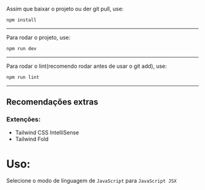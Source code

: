 Assim que baixar o projeto ou der git pull, use:

```bash
npm install
```

---

Para rodar o projeto, use:

```bash
npm run dev
```

---

Para rodar o lint(recomendo rodar antes de usar o git add), use:

```bash
npm run lint
```

---

## Recomendações extras

### Extenções:
- Tailwind CSS IntelliSense
- Tailwind Fold

# Uso:
Selecione o modo de linguagem de `JavaScript` para `JavaScript JSX`

